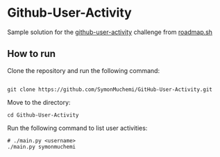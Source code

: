 # Github-User-Activity

Sample solution for the [github-user-activity](https://roadmap.sh/projects/github-user-activity) challenge from [roadmap.sh](https://roadmap.sh)

## How to run

Clone the repository and run the following command:

```shell

git clone https://github.com/SymonMuchemi/GitHub-User-Activity.git
```

Move to the directory:

```shell
cd Github-User-Activity
```

Run the following command to list user activities:

```shell
# ./main.py <username>
./main.py symonmuchemi
```

